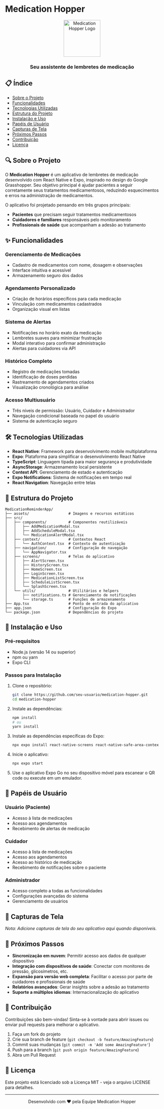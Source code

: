 # Medication Hopper

<div align="center">
  <img src="assets/grasshopper_mascot.png" alt="Medication Hopper Logo" width="120" height="120">
  <h3>Seu assistente de lembretes de medicação</h3>
</div>

## 📋 Índice

- [Sobre o Projeto](#-sobre-o-projeto)
- [Funcionalidades](#-funcionalidades)
- [Tecnologias Utilizadas](#-tecnologias-utilizadas)
- [Estrutura do Projeto](#-estrutura-do-projeto)
- [Instalação e Uso](#-instalação-e-uso)
- [Papéis de Usuário](#-papéis-de-usuário)
- [Capturas de Tela](#-capturas-de-tela)
- [Próximos Passos](#-próximos-passos)
- [Contribuição](#-contribuição)
- [Licença](#-licença)

## 🔍 Sobre o Projeto

O **Medication Hopper** é um aplicativo de lembretes de medicação desenvolvido com React Native e Expo, inspirado no design do Google Grasshopper. Seu objetivo principal é ajudar pacientes a seguir corretamente seus tratamentos medicamentosos, reduzindo esquecimentos e erros na administração de medicamentos.

O aplicativo foi projetado pensando em três grupos principais:
- **Pacientes** que precisam seguir tratamentos medicamentosos
- **Cuidadores e familiares** responsáveis pelo monitoramento
- **Profissionais de saúde** que acompanham a adesão ao tratamento

## ✨ Funcionalidades

### Gerenciamento de Medicações
- Cadastro de medicamentos com nome, dosagem e observações
- Interface intuitiva e acessível
- Armazenamento seguro dos dados

### Agendamento Personalizado
- Criação de horários específicos para cada medicação
- Vinculação com medicamentos cadastrados
- Organização visual em listas

### Sistema de Alertas
- Notificações no horário exato da medicação
- Lembretes suaves para minimizar frustração
- Modal interativo para confirmar administração
- Alertas para cuidadores via API

### Histórico Completo
- Registro de medicações tomadas
- Identificação de doses perdidas
- Rastreamento de agendamentos criados
- Visualização cronológica para análise

### Acesso Multiusuário
- Três níveis de permissão: Usuário, Cuidador e Administrador
- Navegação condicional baseada no papel do usuário
- Sistema de autenticação seguro

## 🛠️ Tecnologias Utilizadas

- **React Native**: Framework para desenvolvimento mobile multiplataforma
- **Expo**: Plataforma para simplificar o desenvolvimento React Native
- **TypeScript**: Linguagem tipada para maior segurança e produtividade
- **AsyncStorage**: Armazenamento local persistente
- **Context API**: Gerenciamento de estado e autenticação
- **Expo Notifications**: Sistema de notificações em tempo real
- **React Navigation**: Navegação entre telas

## 📁 Estrutura do Projeto

```
MedicationReminderApp/
├── assets/                  # Imagens e recursos estáticos
├── src/
│   ├── components/          # Componentes reutilizáveis
│   │   ├── AddMedicationModal.tsx
│   │   ├── AddScheduleModal.tsx
│   │   └── MedicationAlertModal.tsx
│   ├── context/             # Contextos React
│   │   └── AuthContext.tsx  # Contexto de autenticação
│   ├── navigation/          # Configuração de navegação
│   │   └── AppNavigator.tsx
│   ├── screens/             # Telas do aplicativo
│   │   ├── AlertScreen.tsx
│   │   ├── HistoryScreen.tsx
│   │   ├── HomeScreen.tsx
│   │   ├── LoginScreen.tsx
│   │   ├── MedicationListScreen.tsx
│   │   ├── ScheduleListScreen.tsx
│   │   └── SplashScreen.tsx
│   └── utils/               # Utilitários e helpers
│       ├── notifications.ts # Gerenciamento de notificações
│       └── storage.ts       # Funções de armazenamento
├── App.tsx                  # Ponto de entrada do aplicativo
├── app.json                 # Configuração do Expo
└── package.json             # Dependências do projeto
```

## 🚀 Instalação e Uso

### Pré-requisitos
- Node.js (versão 14 ou superior)
- npm ou yarn
- Expo CLI

### Passos para Instalação

1. Clone o repositório:
   ```bash
   git clone https://github.com/seu-usuario/medication-hopper.git
   cd medication-hopper
   ```

2. Instale as dependências:
   ```bash
   npm install
   # ou
   yarn install
   ```

3. Instale as dependências específicas do Expo:
   ```bash
   npx expo install react-native-screens react-native-safe-area-context @react-navigation/native @react-navigation/stack expo-notifications @react-native-async-storage/async-storage react-native-modal react-native-uuid
   ```

4. Inicie o aplicativo:
   ```bash
   npx expo start
   ```

5. Use o aplicativo Expo Go no seu dispositivo móvel para escanear o QR code ou execute em um emulador.

## 👥 Papéis de Usuário

### Usuário (Paciente)
- Acesso à lista de medicações
- Acesso aos agendamentos
- Recebimento de alertas de medicação

### Cuidador
- Acesso à lista de medicações
- Acesso aos agendamentos
- Acesso ao histórico de medicação
- Recebimento de notificações sobre o paciente

### Administrador
- Acesso completo a todas as funcionalidades
- Configurações avançadas do sistema
- Gerenciamento de usuários

## 📱 Capturas de Tela

*Nota: Adicione capturas de tela do seu aplicativo aqui quando disponíveis.*

## 🔮 Próximos Passos

- **Sincronização em nuvem**: Permitir acesso aos dados de qualquer dispositivo
- **Integração com dispositivos de saúde**: Conectar com monitores de pressão, glicosímetros, etc.
- **Expansão para versão web completa**: Facilitar o acesso por parte de cuidadores e profissionais de saúde
- **Relatórios avançados**: Gerar insights sobre a adesão ao tratamento
- **Suporte a múltiplos idiomas**: Internacionalização do aplicativo

## 🤝 Contribuição

Contribuições são bem-vindas! Sinta-se à vontade para abrir issues ou enviar pull requests para melhorar o aplicativo.

1. Faça um fork do projeto
2. Crie sua branch de feature (`git checkout -b feature/AmazingFeature`)
3. Commit suas mudanças (`git commit -m 'Add some AmazingFeature'`)
4. Push para a branch (`git push origin feature/AmazingFeature`)
5. Abra um Pull Request

## 📄 Licença

Este projeto está licenciado sob a Licença MIT - veja o arquivo LICENSE para detalhes.

---

<div align="center">
  <p>Desenvolvido com ❤️ pela Equipe Medication Hopper</p>
</div>
